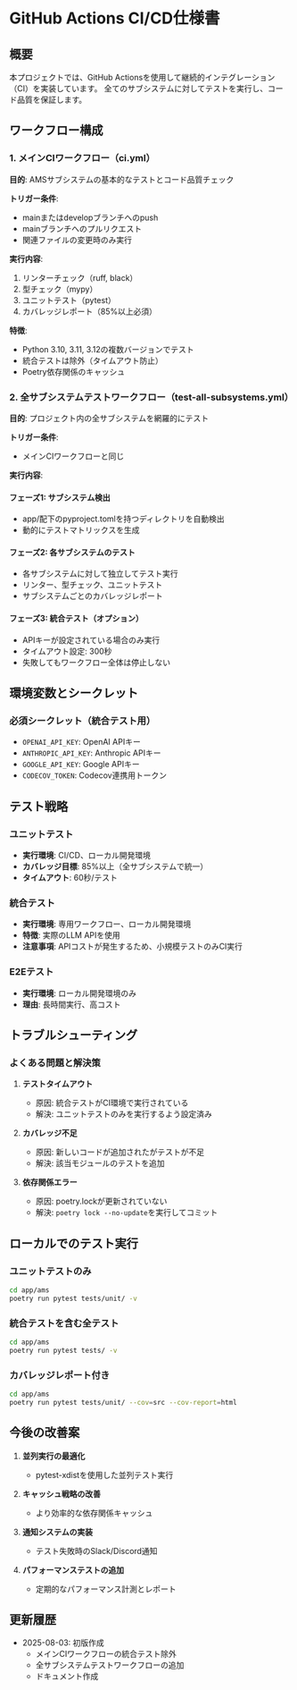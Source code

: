# GitHub Actions CI/CD仕様書

## 概要

本プロジェクトでは、GitHub Actionsを使用して継続的インテグレーション（CI）を実装しています。
全てのサブシステムに対してテストを実行し、コード品質を保証します。

## ワークフロー構成

### 1. メインCIワークフロー（ci.yml）

**目的**: AMSサブシステムの基本的なテストとコード品質チェック

**トリガー条件**:
- mainまたはdevelopブランチへのpush
- mainブランチへのプルリクエスト
- 関連ファイルの変更時のみ実行

**実行内容**:
1. リンターチェック（ruff, black）
2. 型チェック（mypy）
3. ユニットテスト（pytest）
4. カバレッジレポート（85%以上必須）

**特徴**:
- Python 3.10, 3.11, 3.12の複数バージョンでテスト
- 統合テストは除外（タイムアウト防止）
- Poetry依存関係のキャッシュ

### 2. 全サブシステムテストワークフロー（test-all-subsystems.yml）

**目的**: プロジェクト内の全サブシステムを網羅的にテスト

**トリガー条件**:
- メインCIワークフローと同じ

**実行内容**:

#### フェーズ1: サブシステム検出
- app/配下のpyproject.tomlを持つディレクトリを自動検出
- 動的にテストマトリックスを生成

#### フェーズ2: 各サブシステムのテスト
- 各サブシステムに対して独立してテスト実行
- リンター、型チェック、ユニットテスト
- サブシステムごとのカバレッジレポート

#### フェーズ3: 統合テスト（オプション）
- APIキーが設定されている場合のみ実行
- タイムアウト設定: 300秒
- 失敗してもワークフロー全体は停止しない

## 環境変数とシークレット

### 必須シークレット（統合テスト用）
- `OPENAI_API_KEY`: OpenAI APIキー
- `ANTHROPIC_API_KEY`: Anthropic APIキー  
- `GOOGLE_API_KEY`: Google APIキー
- `CODECOV_TOKEN`: Codecov連携用トークン

## テスト戦略

### ユニットテスト
- **実行環境**: CI/CD、ローカル開発環境
- **カバレッジ目標**: 85%以上（全サブシステムで統一）
- **タイムアウト**: 60秒/テスト

### 統合テスト
- **実行環境**: 専用ワークフロー、ローカル開発環境
- **特徴**: 実際のLLM APIを使用
- **注意事項**: APIコストが発生するため、小規模テストのみCI実行

### E2Eテスト
- **実行環境**: ローカル開発環境のみ
- **理由**: 長時間実行、高コスト

## トラブルシューティング

### よくある問題と解決策

1. **テストタイムアウト**
   - 原因: 統合テストがCI環境で実行されている
   - 解決: ユニットテストのみを実行するよう設定済み

2. **カバレッジ不足**
   - 原因: 新しいコードが追加されたがテストが不足
   - 解決: 該当モジュールのテストを追加

3. **依存関係エラー**
   - 原因: poetry.lockが更新されていない
   - 解決: `poetry lock --no-update`を実行してコミット

## ローカルでのテスト実行

### ユニットテストのみ
```bash
cd app/ams
poetry run pytest tests/unit/ -v
```

### 統合テストを含む全テスト
```bash
cd app/ams
poetry run pytest tests/ -v
```

### カバレッジレポート付き
```bash
cd app/ams
poetry run pytest tests/unit/ --cov=src --cov-report=html
```

## 今後の改善案

1. **並列実行の最適化**
   - pytest-xdistを使用した並列テスト実行

2. **キャッシュ戦略の改善**
   - より効率的な依存関係キャッシュ

3. **通知システムの実装**
   - テスト失敗時のSlack/Discord通知

4. **パフォーマンステストの追加**
   - 定期的なパフォーマンス計測とレポート

## 更新履歴

- 2025-08-03: 初版作成
  - メインCIワークフローの統合テスト除外
  - 全サブシステムテストワークフローの追加
  - ドキュメント作成